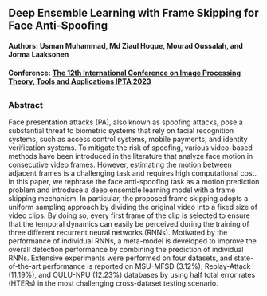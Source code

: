 ## Deep Ensemble Learning with Frame Skipping for Face Anti-Spoofing
#### Authors: Usman Muhammad, Md Ziaul Hoque, Mourad Oussalah, and Jorma Laaksonen

#### Conference: [The 12th International Conference on Image Processing Theory, Tools and Applications IPTA 2023](https://ipta-conference.com/ipta23/)
##

### Abstract
Face presentation attacks (PA), also known as spoofing attacks, pose a substantial threat to biometric systems that rely on facial recognition systems, such as access control systems, mobile payments, and identity verification systems. To mitigate the risk of spoofing, various video-based methods have been introduced in the literature that analyze face motion in consecutive video frames. However, estimating the motion between adjacent frames is a challenging task and requires high computational cost. In this paper, we rephrase the face anti-spoofing task as a motion prediction problem and introduce a deep ensemble learning model with a frame skipping mechanism. In particular, the proposed frame skipping adopts a uniform sampling approach by dividing the original video into a fixed size of video clips. By doing so, every first frame of the clip is selected to ensure that the temporal dynamics can easily be perceived during the training of three different recurrent neural networks (RNNs). Motivated by the performance of individual RNNs, a meta-model is developed to improve the overall detection performance by combining the prediction of individual RNNs. Extensive experiments were performed on four datasets, and state-of-the-art performance is reported on  MSU-MFSD (3.12%),  Replay-Attack (11.19%), and OULU-NPU (12.23%) databases by using half total error rates (HTERs) in the most challenging cross-dataset testing scenario. 
